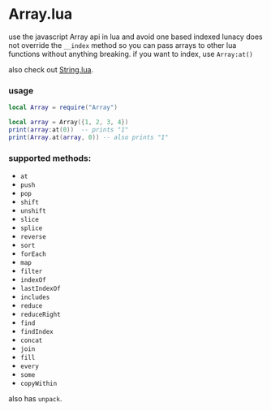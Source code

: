 Array.lua
=========

use the javascript Array api in lua and avoid one based indexed lunacy
does not override the `__index` method so you can pass arrays to other lua
functions without anything breaking. if you want to index, use `Array:at()`

also check out [String.lua](https://github.com/jake-stewart/String.lua).

### usage

```lua
local Array = require("Array")

local array = Array({1, 2, 3, 4})
print(array:at(0))  -- prints "1"
print(Array.at(array, 0)) -- also prints "1"
```

### supported methods:

 - `at`
 - `push`
 - `pop`
 - `shift`
 - `unshift`
 - `slice`
 - `splice`
 - `reverse`
 - `sort`
 - `forEach`
 - `map`
 - `filter`
 - `indexOf`
 - `lastIndexOf`
 - `includes`
 - `reduce`
 - `reduceRight`
 - `find`
 - `findIndex`
 - `concat`
 - `join`
 - `fill`
 - `every`
 - `some`
 - `copyWithin`

also has `unpack`.

